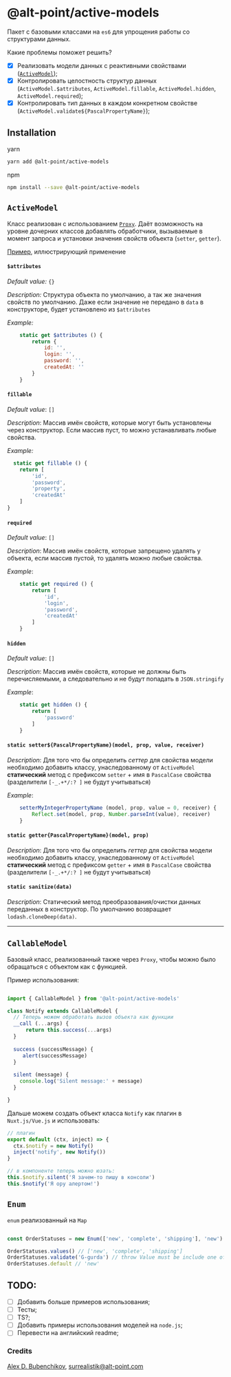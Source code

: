 @alt-point/active-models
===

Пакет с базовыми классами на `es6` для упрощения работы со структурами данных.

Какие проблемы поможет решить?

- [x] Реализовать модели данных с реактивными свойствами ([`ActiveModel`](#activemodel));
- [x] Контролировать целостность структур данных (`ActiveModel.$attributes`, `ActiveModel.fillable`, `ActiveModel.hidden`, `ActiveModel.required`);
- [x] Контролировать тип данных в каждом конкретном свойстве (`ActiveModel.validate${PascalPropertyName}`);

Installation
---

yarn

```bash
yarn add @alt-point/active-models
```

npm

```bash
npm install --save @alt-point/active-models
```

## `ActiveModel`

Класс реализован с использованием [`Proxy`](https://developer.mozilla.org/en-US/docs/Web/JavaScript/Reference/Global_Objects/Proxy).
Даёт возможность на уровне дочерних классов добавлять обработчики, вызываемые в момент запроса и установки значения 
свойств объекта (`setter`, `getter`).

[Пример](docs/active-model.md), иллюстрирующий применение

#### `$attributes`

*Default value:*  `{}`

*Description:* Структура объекта по умолчанию, а так же значения свойств по умолчанию. Даже если значение не 
передано в `data` в конструкторе, будет установлено из `$attributes`

*Example:*

```js
    static get $attributes () {
        return {
            id: '',
            login: '',
            password: '',
            createdAt: ''
        }                          
    }                              
```

#### `fillable`

*Default value*: ` [] `

*Description*: Массив имён свойств, которые могут быть установлены через конструктор. Если массив пуст, 
то можно устанавливать любые свойства.

*Example:*
```js
  static get fillable () {
    return [
        'id',
        'password',
        'property',
        'createdAt'
    ]
}
```

#### `required`

*Default value*: ` [] `

*Description*: Массив имён свойств, которые запрещено удалять у объекта, если массив пустой, 
то удалять можно любые свойства. 

*Example*:
```js
    static get required () {
        return [
            'id',
            'login',
            'password',
            'createdAt'
        ]
    }
```

#### `hidden`

*Default value*: ` [] `

*Description*: Массив имён свойств, которые не должны быть перечисляемыми, а следовательно и не будут попадать в `JSON.stringify`

*Example*:

```js
    static get hidden () {
        return [
            'password'
        ]
    }

```

#### `static setter${PascalPropertyName}(model, prop, value, receiver)`

*Description*: Для того что бы определить *сеттер* для свойства модели необходимо добавить классу, унаследованному от `ActiveModel`
 **статический** метод с префиксом `setter` + имя в `PascalCase` свойства (разделители `[-_.+*/:? ]` не будут учитываться)
 
*Example*:

```js
    setterMyIntegerPropertyName (model, prop, value = 0, receiver) {
        Reflect.set(model, prop, Number.parseInt(value), receiver)
    }
``` 
   

#### `static getter{PascalPropertyName}(model, prop)`
*Description*: Для того что бы определить *геттер* для свойства модели необходимо добавить классу, унаследованному от `ActiveModel` 
**статический** метод с префиксом `getter` + имя в `PascalCase` свойства (разделители `[-_.+*/:? ]` не будут учитываться)

#### `static sanitize(data)`
*Description*: Статический метод преобразования/очистки данных переданных в конструктор.
По умолчанию возвращает `lodash.cloneDeep(data)`.
 

***
 

## `CallableModel`

Базовый класс, реализованный также через `Proxy`, чтобы можно было обращаться с объектом как с функцией.

Пример использования:

```js

import { CallableModel } from '@alt-point/active-models'

class Notify extends CallableModel {
  // Теперь можем обработать вызов объекта как функции
  __call (...args) {
      return this.success(...args)
  }
  
  success (successMessage) {
     alert(successMessage)
  }
  
  silent (message) {
    console.log('Silent message:' + message)
  }

}
```

Дальше можем создать объект класса `Notify` как плагин в `Nuxt.js/Vue.js` и использовать:

```js
// плагин
export default (ctx, inject) => {
  ctx.$notify = new Notify()
  inject('notify', new Notify())
}

// в компоненте теперь можно юзать: 
this.$notify.silent('Я зачем-то пишу в консоли')
this.$notify('Я ору алертом!')
```

## `Enum`
`enum` реализованный на `Map`

```js

const OrderStatuses = new Enum(['new', 'complete', 'shipping'], 'new')

OrderStatuses.values() // ['new', 'complete', 'shipping']
OrderStatuses.validate('G-gurda') // throw Value must be include one of type: new, complete, 'shipping; Provide value "G-gurda"
OrderStatuses.default // 'new'

```

## TODO:
- [ ] Добавить больше примеров использования;
- [ ] Тесты;
- [ ] TS?;
- [ ] Добавить примеры использования моделей на `node.js`;
- [ ] Перевести на английский readme;

### Credits
[Alex D. Bubenchikov](https://t.me/surrealistik), [surrealistik@alt-point.com](mailto:surrealistik@alt-point.com?subject=ActiveModels)
